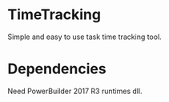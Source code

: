 # TimeTracking
Simple and easy to use task time tracking tool.

# Dependencies
Need PowerBuilder 2017 R3 runtimes dll.
